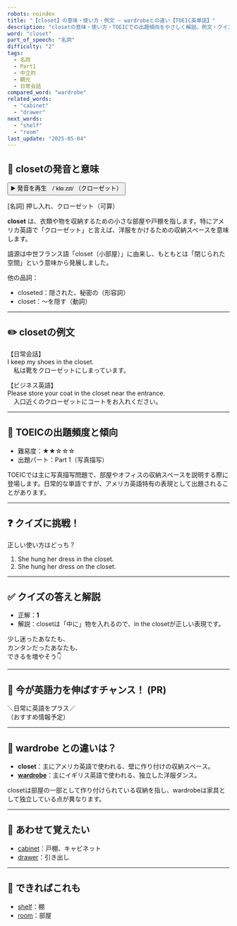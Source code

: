 ```yaml
---
robots: noindex
title: "【closet】の意味・使い方・例文 ― wardrobeとの違い【TOEIC英単語】"
description: "closetの意味・使い方・TOEICでの出題傾向をやさしく解説。例文・クイズ付きでwardrobeとの違いもわかりやすく学べます。"
word: "closet"
part_of_speech: "名詞"
difficulty: "2"
tags:
  - 名詞
  - Part1
  - 中立的
  - 観光
  - 日常会話
compared_word: "wardrobe"
related_words:
  - "cabinet"
  - "drawer"
next_words:
  - "shelf"
  - "room"
last_update: "2025-05-04"
---
```


## 🔰 closetの発音と意味

<button class="play-audio" onclick="playTTS('closet')">
  <span class="play-audio-main">
    ▶️ 発音を再生　/ˈklɑːzɪt/
  </span>
  <span class="play-audio-sub">
    （クローゼット）
  </span>
</button>

[名詞] 押し入れ、クローゼット（可算）

**closet** は、衣類や物を収納するための小さな部屋や戸棚を指します。特にアメリカ英語で「クローゼット」と言えば、洋服をかけるための収納スペースを意味します。

語源は中世フランス語「closet（小部屋）」に由来し、もともとは「閉じられた空間」という意味から発展しました。

他の品詞：  
- closeted：隠された、秘密の（形容詞）
- closet：～を隠す（動詞）

---

## ✏️ closetの例文

【日常会話】  
I keep my shoes in the closet.  
　私は靴をクローゼットにしまっています。

【ビジネス英語】  
Please store your coat in the closet near the entrance.  
　入口近くのクローゼットにコートをお入れください。

---

## 🎯 TOEICの出題頻度と傾向

- 難易度：★★☆☆☆
- 出題パート：Part 1（写真描写）

TOEICでは主に写真描写問題で、部屋やオフィスの収納スペースを説明する際に登場します。日常的な単語ですが、アメリカ英語特有の表現として出題されることがあります。

---

## ❓ クイズに挑戦！

正しい使い方はどっち？

1. She hung her dress in the closet.  
2. She hung her dress on the closet.

---

## ✅ クイズの答えと解説

- 正解：**1**
- 解説：closetは「中に」物を入れるので、in the closetが正しい表現です。

少し迷ったあなたも、  
カンタンだったあなたも、  
できるを増やそう👇️

---

## 🚀 今が英語力を伸ばすチャンス！ (PR)

<div class="info-center">
＼日常に英語をプラス／<br>  
（おすすめ情報予定）
</div>

---

## 🤔  wardrobe との違いは？

- **closet**：主にアメリカ英語で使われる、壁に作り付けの収納スペース。
- **[wardrobe](/wardrobe)**：主にイギリス英語で使われる、独立した洋服ダンス。

closetは部屋の一部として作り付けられている収納を指し、wardrobeは家具として独立している点が異なります。

---

## 🧩 あわせて覚えたい

- [cabinet](/cabinet)：戸棚、キャビネット
- [drawer](/drawer)：引き出し

---

## 📖 できればこれも

- [shelf](/shelf)：棚
- [room](/room)：部屋

<!-- cvid: aid24_bid23 -->
